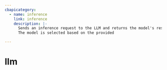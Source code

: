 ```yaml
---
cbapicategory:
  - name: inference
    link: inference
    description: |-
      Sends an inference request to the LLM and returns the model's response.
      The model is selected based on the provided 

---
```

# llm
<CBAPICategory />
